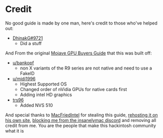 # Credit

No good guide is made by one man, here's credit to those who've helped out:

* [DhinakG\#9721](credit.md)
  * Did a stuff

And From the original [Mojave GPU Buyers Guide](https://www.reddit.com/r/hackintosh/comments/b91vf5/mojave_gpu_buyers_guide/) that this was built off:

* [u/bankopf](https://www.reddit.com/u/bankopf/)
  * non X variants of the R9 series are not native and need to use a FakeID
* [u/midi1996](credit.md)
  * Highest Supported OS
  * Changed order of nVidia GPUs for native cards first
  * Adding intel HD graphics
* [trs96](https://www.tonymacx86.com/members/trs96.507278/)
  * Added NVS 510

And special thanks to [MacFriedIntel](https://www.insanelymac.com/forum/profile/2126916-macfriedintel/) for stealing this guide, [rehosting it on his own site](https://boards.osx86.io/t/gpu-buyers-guide-june-2019/56), [blocking me from the insanelymac discord](https://imgur.com/a/DLBFhKS) and removing all credit from me. You are the people that make this hackintosh community what it is
